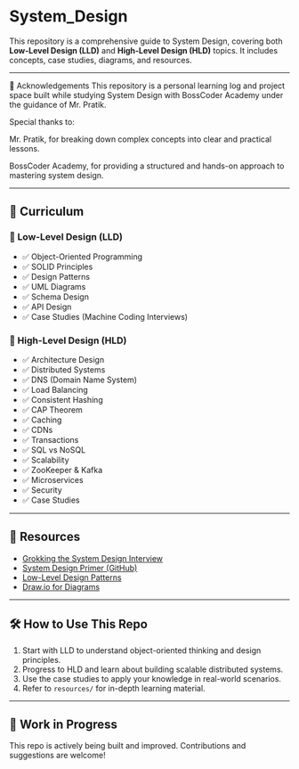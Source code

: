 # System_Design

This repository is a comprehensive guide to System Design, covering both **Low-Level Design (LLD)** and **High-Level Design (HLD)** topics. It includes concepts, case studies, diagrams, and resources.

---

🙌 Acknowledgements
This repository is a personal learning log and project space built while studying System Design with BossCoder Academy under the guidance of Mr. Pratik.

Special thanks to:

Mr. Pratik, for breaking down complex concepts into clear and practical lessons.

BossCoder Academy, for providing a structured and hands-on approach to mastering system design.

---

## 📘 Curriculum

### 🔹 Low-Level Design (LLD)
- ✅ Object-Oriented Programming
- ✅ SOLID Principles
- ✅ Design Patterns
- ✅ UML Diagrams
- ✅ Schema Design
- ✅ API Design
- ✅ Case Studies (Machine Coding Interviews)

### 🔸 High-Level Design (HLD)
- ✅ Architecture Design
- ✅ Distributed Systems
- ✅ DNS (Domain Name System)
- ✅ Load Balancing
- ✅ Consistent Hashing
- ✅ CAP Theorem
- ✅ Caching
- ✅ CDNs
- ✅ Transactions
- ✅ SQL vs NoSQL
- ✅ Scalability
- ✅ ZooKeeper & Kafka
- ✅ Microservices
- ✅ Security
- ✅ Case Studies

---

## 🔗 Resources

- [Grokking the System Design Interview](https://www.educative.io/courses/grokking-the-system-design-interview)
- [System Design Primer (GitHub)](https://github.com/donnemartin/system-design-primer)
- [Low-Level Design Patterns](https://refactoring.guru/design-patterns)
- [Draw.io for Diagrams](https://draw.io)

---

## 🛠️ How to Use This Repo

1. Start with LLD to understand object-oriented thinking and design principles.
2. Progress to HLD and learn about building scalable distributed systems.
3. Use the case studies to apply your knowledge in real-world scenarios.
4. Refer to `resources/` for in-depth learning material.

---

## 🚧 Work in Progress

This repo is actively being built and improved. Contributions and suggestions are welcome!

